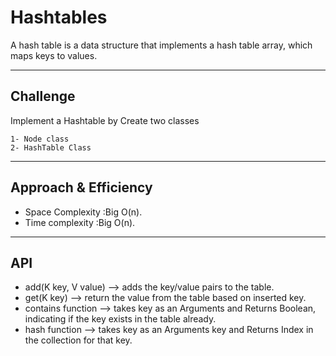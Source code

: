 # Hashtables

A hash table is a data structure that implements a hash table array, which maps keys to values.

***

## Challenge

Implement a Hashtable by Create two classes

    1- Node class
    2- HashTable Class

***

## Approach & Efficiency

* Space Complexity :Big O(n).
* Time complexity  :Big O(n).

***
## API

* add(K key, V value) --> adds the key/value pairs to the table.
* get(K key) --> return the value from the table based on inserted key.
* contains function --> takes key as an Arguments and Returns Boolean, indicating if the key exists in the table already.
* hash function --> takes key as an Arguments key and Returns Index in the collection for that key.